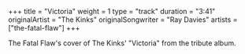 +++
title = "Victoria"
weight = 1
type = "track"
duration = "3:41"
originalArtist = "The Kinks"
originalSongwriter = "Ray Davies"
artists = ["the-fatal-flaw"]
+++

The Fatal Flaw's cover of The Kinks' "Victoria" from the tribute album.
